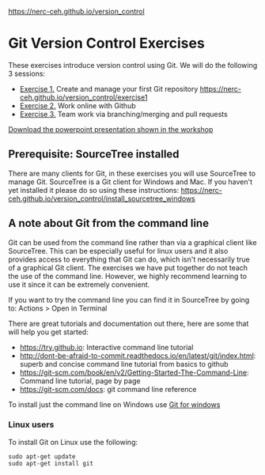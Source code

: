https://nerc-ceh.github.io/version_control

# Git Version Control Exercises

These exercises introduce version control using Git.  We will do the following 3 sessions:

- [Exercise 1.](https://nerc-ceh.github.io/version_control/exercise1) Create and manage your first Git repository https://nerc-ceh.github.io/version_control/exercise1
- [Exercise 2.](https://nerc-ceh.github.io/version_control/exercise2) Work online with Github
- [Exercise 3.](https://nerc-ceh.github.io/version_control/exercise3) Team work via branching/merging and pull requests

[Download the powerpoint presentation shown in the workshop](https://nerc-ceh.github.io/version_control/VersionControl.pptx)

## Prerequisite: SourceTree installed
There are many clients for Git, in these exercises you will use SourceTree to manage Git.  SourceTree is a Git client for Windows and Mac.  If you haven't yet installed it please do so using these instructions: <https://nerc-ceh.github.io/version_control/install_sourcetree_windows>

## A note about Git from the command line
Git can be used from the command line rather than via a graphical client like SourceTree.  This can be especially useful for linux users and it also provides access to everything that Git can do, which isn't necessarily true of a graphical Git client.  The exercises we have put together do not teach the use of the command line.  However, we highly recommend learning to use it since it can be extremely convenient.  

If you want to try the command line you can find it in SourceTree by going to: Actions > Open in Terminal

There are great tutorials and documentation out there, here are some that will help you get started:
  - <https://try.github.io>: Interactive command line tutorial
  - <http://dont-be-afraid-to-commit.readthedocs.io/en/latest/git/index.html>: superb and concise command line tutorial from basics to github
  - <https://git-scm.com/book/en/v2/Getting-Started-The-Command-Line>: Command line tutorial, page by page
  - <https://git-scm.com/docs>: git command line reference

To install just the command line on Windows use [Git for windows](https://git-for-windows.github.io/)

### Linux users

To install Git on Linux use the following:

```
sudo apt-get update
sudo apt-get install git
```

